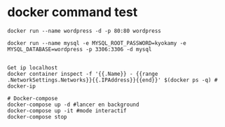 # docker command test

`docker run --name wordpress -d -p 80:80 wordpress`


```shell
docker run --name mysql -e MYSQL_ROOT_PASSWORD=kyokamy -e MYSQL_DATABASE=wordpress -p 3306:3306 -d mysql


Get ip localhost
docker container inspect -f '{{.Name}} - {{range .NetworkSettings.Networks}}{{.IPAddress}}{{end}}' $(docker ps -q) # docker-ip

# Docker-compose
docker-compose up -d #lancer en background
docker-compose up -it #mode interactif
docker-compose stop
```


